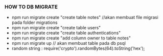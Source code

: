 ### HOW TO DB MIGRATE

- npm run migrate create "create table notes" //akan membuat file migrasi pada folder migrations
- npm run migrate create "create table users"
- npm run migrate create "create table authentications"
- npm run migrate create "add column owner to table notes"
- npm run migrate up // akan membuat table pada db psql
- random string : require('crypto').randomBytes(64).toString('hex');
